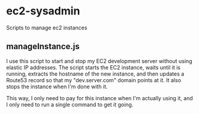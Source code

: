 ec2-sysadmin
============

Scripts to manage ec2 instances


## manageInstance.js

I use this script to start and stop my EC2 development server without using elastic IP addresses. The script starts the EC2 instance,
waits until it is running, extracts the hostname of the new instance, and then updates a Route53 record so that
my "dev.server.com" domain points at it. It also stops the instance when I'm done with it. 

This way, I only need to pay for this instance when I'm actually using it, and I only need to run a single command to get it going. 